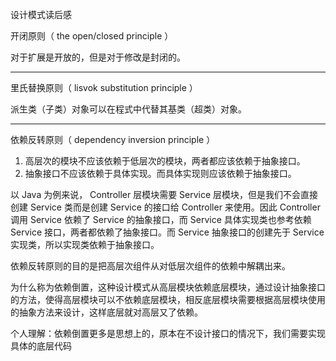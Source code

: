 设计模式读后感

开闭原则（ the open/closed principle ）

对于扩展是开放的，但是对于修改是封闭的。

---

里氏替换原则（ lisvok substitution principle ）

派生类（子类）对象可以在程式中代替其基类（超类）对象。

---

依赖反转原则（ dependency inversion principle ）

1. 高层次的模块不应该依赖于低层次的模块，两者都应该依赖于抽象接口。
2. 抽象接口不应该依赖于具体实现。而具体实现则应该依赖于抽象接口。

以 Java 为例来说， Controller 层模块需要 Service 层模块，但是我们不会直接创建 Service 类而是创建 Service 的接口给 Controller 来使用。因此 Controller 调用 Service 依赖了 Service 的抽象接口，而 Service 具体实现类也参考依赖 Service 接口，两者都依赖了抽象接口。而 Service 抽象接口的创建先于 Service 实现类，所以实现类依赖于抽象接口。

依赖反转原则的目的是把高层次组件从对低层次组件的依赖中解耦出来。

为什么称为依赖倒置，这种设计模式从高层模块依赖底层模块，通过设计抽象接口的方法，使得高层模块可以不依赖底层模块，相反底层模块需要根据高层模块使用的抽象方法来设计，这样底层就对高层又了依赖。

个人理解：依赖倒置更多是思想上的，原本在不设计接口的情况下，我们需要实现具体的底层代码

